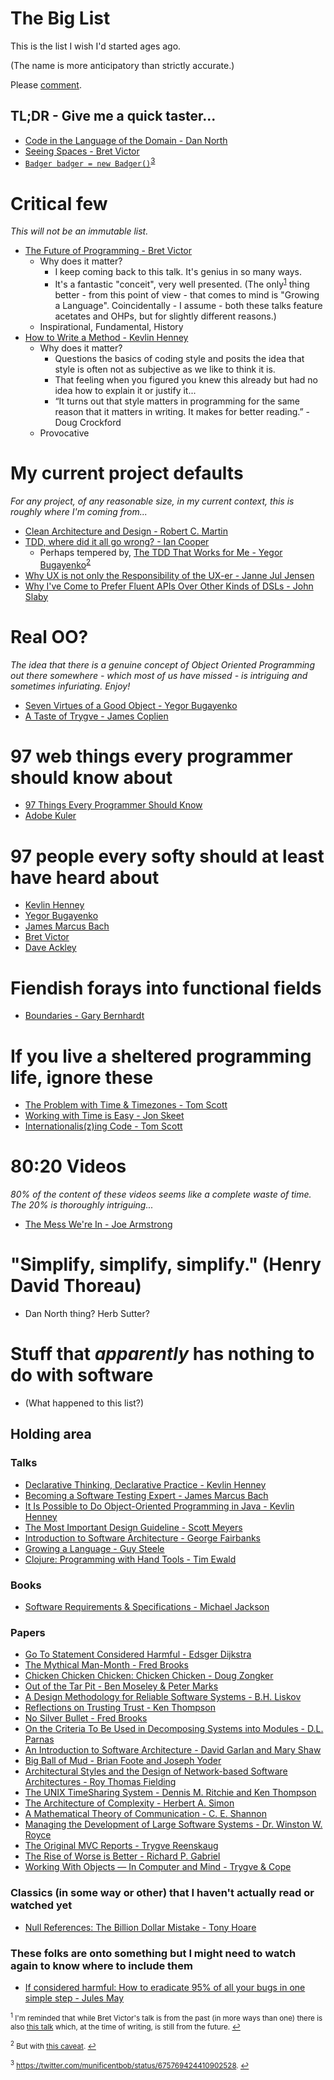 # The Big List
This is the list I wish I'd started ages ago.

(The name is more anticipatory than strictly accurate.)

Please [comment](https://gist.github.com/pa9ey/6225e00469eb8fd8925ab18076e06319).

## TL;DR - Give me a quick taster...
* [Code in the Language of the Domain - Dan North](http://programmer.97things.oreilly.com/wiki/index.php/Code_in_the_Language_of_the_Domain)
* [Seeing Spaces - Bret Victor](https://vimeo.com/97903574)
* [`Badger badger = new Badger()`](https://www.badgerbadgerbadger.com/)<sup name="super3">[3](#footnote3)</sup>

# Critical few
*This will not be an immutable list.*
* [The Future of Programming - Bret Victor](https://vimeo.com/71278954)
  * Why does it matter?
    * I keep coming back to this talk. It's genius in so many ways.
    * It's a fantastic "conceit", very well presented. (The only<sup name="super1">[1](#footnote1)</sup> thing better - from this point of view - that comes to mind is "Growing a Language". Coincidentally - I assume - both these talks feature acetates and OHPs, but for slightly different reasons.)
  * Inspirational, Fundamental, History
* [How to Write a Method - Kevlin Henney](https://vimeo.com/74316116)
  * Why does it matter?
    * Questions the basics of coding style and posits the idea that style is often not as subjective as we like to think it is.
    * That feeling when you figured you knew this already but had no idea how to explain it or justify it...
    * “It turns out that style matters in programming for the same reason that it matters in writing. It makes for better reading.” - Doug Crockford
  * Provocative

# My current project defaults
*For any project, of any reasonable size, in my current context, this is roughly where I'm coming from...*
* [Clean Architecture and Design - Robert C. Martin](https://vimeo.com/97530863)
* [TDD, where did it all go wrong? - Ian Cooper](https://vimeo.com/68375232)
  * Perhaps tempered by, [The TDD That Works for Me - Yegor Bugayenko](http://www.yegor256.com/2017/03/24/tdd-that-works.html)<sup name="super2">[2](#footnote2)</sup>
* [Why UX is not only the Responsibility of the UX-er - Janne Jul Jensen](https://www.youtube.com/watch?v=Tbu6G08n_Gw)
* [Why I've Come to Prefer Fluent APIs Over Other Kinds of DSLs - John Slaby](https://www.infoq.com/presentations/dsl-fluent-api)

# Real OO?
*The idea that there is a genuine concept of Object Oriented Programming out there somewhere - which most of us have missed - is intriguing and sometimes infuriating. Enjoy!*
* [Seven Virtues of a Good Object - Yegor Bugayenko](http://www.yegor256.com/2014/11/20/seven-virtues-of-good-object.html)
* [A Taste of Trygve - James Coplien](https://www.youtube.com/watch?v=pjd0IB_8xD8)

# 97 web things every programmer should know about
* [97 Things Every Programmer Should Know](http://programmer.97things.oreilly.com/wiki/index.php/Contributions_Appearing_in_the_Book)
* [Adobe Kuler](https://color.adobe.com/)

# 97 people every softy should at least have heard about
* [Kevlin Henney](https://about.me/kevlin)
* [Yegor Bugayenko](http://www.yegor256.com/about-me.html)
* [James Marcus Bach](https://twitter.com/jamesmarcusbach?ref_src=twsrc%5Egoogle%7Ctwcamp%5Eserp%7Ctwgr%5Eauthor)
* [Bret Victor](http://worrydream.com/)
* [Dave Ackley](http://www.cs.unm.edu/~ackley/)

# Fiendish forays into functional fields
* [Boundaries - Gary Bernhardt](https://www.destroyallsoftware.com/talks/boundaries)

# If you live a sheltered programming life, ignore these
* [The Problem with Time & Timezones - Tom Scott](https://www.youtube.com/watch?v=-5wpm-gesOY)
* [Working with Time is Easy - Jon Skeet](https://www.youtube.com/watch?v=saeKBuPewcU)
* [Internationalis(z)ing Code - Tom Scott](https://www.youtube.com/watch?v=0j74jcxSunY)

# 80:20 Videos
*80% of the content of these videos seems like a complete waste of time. The 20% is thoroughly intriguing...*
* [The Mess We're In - Joe Armstrong](https://vimeo.com/97408239)

# "Simplify, simplify, simplify." (Henry David Thoreau)
* Dan North thing?
Herb Sutter?

# Stuff that *apparently* has nothing to do with software
* (What happened to this list?)

## Holding area
### Talks
* [Declarative Thinking, Declarative Practice - Kevlin Henney](https://www.youtube.com/watch?v=nrVIlhtoE3Y)
* [Becoming a Software Testing Expert - James Marcus Bach](https://www.youtube.com/watch?v=3FTwaojNkXw)
* [It Is Possible to Do Object-Oriented Programming in Java - Kevlin Henney](https://vimeo.com/56748054)
* [The Most Important Design Guideline - Scott Meyers](https://www.youtube.com/watch?v=5tg1ONG18H8)
* [Introduction to Software Architecture - George Fairbanks](https://www.youtube.com/watch?v=x30DcBfCJRI)
* [Growing a Language - Guy Steele](https://www.youtube.com/watch?v=_ahvzDzKdB0)
* [Clojure: Programming with Hand Tools - Tim Ewald](https://www.youtube.com/watch?v=ShEez0JkOFw)

### Books
* [Software Requirements & Specifications - Michael Jackson](http://c2.com/cgi/wiki?SoftwareRequirementsAndSpecifications)

### Papers
* [Go To Statement Considered Harmful - Edsger Dijkstra](http://homepages.cwi.nl/~storm/teaching/reader/Dijkstra68.pdf)
* [The Mythical Man-Month - Fred Brooks](https://www.cs.virginia.edu/~evans/greatworks/mythical.pdf)
* [Chicken Chicken Chicken: Chicken Chicken - Doug Zongker](http://valbonne-consulting.com/papers/classic/chicken.pdf)
* [Out of the Tar Pit - Ben Moseley & Peter Marks](http://shaffner.us/cs/papers/tarpit.pdf)
* [A Design Methodology for Reliable Software Systems - B.H. Liskov](http://valbonne-consulting.com/papers/classic/Liskov_72-Design_Methodology_for_Reliable_Software_Systems.pdf)
* [Reflections on Trusting Trust - Ken Thompson](https://www.ece.cmu.edu/~ganger/712.fall02/papers/p761-thompson.pdf)
* [No Silver Bullet - Fred Brooks](http://worrydream.com/refs/Brooks-NoSilverBullet.pdf)
* [On the Criteria To Be Used in Decomposing Systems into Modules - D.L. Parnas](https://www.cs.umd.edu/class/spring2003/cmsc838p/Design/criteria.pdf)
* [An Introduction to Software Architecture - David Garlan and Mary Shaw](https://www.cs.cmu.edu/afs/cs/project/vit/ftp/pdf/intro_softarch.pdf)
* [Big Ball of Mud - Brian Foote and Joseph Yoder](http://www.laputan.org/pub/foote/mud.pdf)
* [Architectural Styles and the Design of Network-based Software Architectures - Roy Thomas Fielding](https://www.ics.uci.edu/~fielding/pubs/dissertation/fielding_dissertation.pdf)
* [The UNIX TimeSharing System - Dennis M. Ritchie and Ken Thompson](http://www.cs.berkeley.edu/~brewer/cs262/unix.pdf)
* [The Architecture of Complexity - Herbert A. Simon](http://www2.econ.iastate.edu/tesfatsi/ArchitectureOfComplexity.HSimon1962.pdf)
* [A Mathematical Theory of Communication - C. E. Shannon](http://worrydream.com/refs/Shannon%20-%20A%20Mathematical%20Theory%20of%20Communication.pdf)
* [Managing the Development of Large Software Systems - Dr. Winston W. Royce](https://www.cs.umd.edu/class/spring2003/cmsc838p/Process/waterfall.pdf)
* [The Original MVC Reports - Trygve Reenskaug](https://heim.ifi.uio.no/~trygver/2007/MVC_Originals.pdf)
* [The Rise of Worse is Better - Richard P. Gabriel](http://dreamsongs.com/RiseOfWorseIsBetter.html)
* [Working With Objects — In Computer and Mind - Trygve & Cope](http://folk.uio.no/trygver/2015/CommSense-1.14.1.pdf)

### Classics (in some way or other) that I haven't actually read or watched yet
* [Null References: The Billion Dollar Mistake - Tony Hoare](https://www.infoq.com/presentations/Null-References-The-Billion-Dollar-Mistake-Tony-Hoare)

### These folks are onto something but I might need to watch again to know where to include them
* [If considered harmful: How to eradicate 95% of all your bugs in one simple step - Jules May](https://www.youtube.com/watch?v=z43bmaMwagI)

<sub><a id="footnote1"><sup>1</sup></a> I'm reminded that while Bret Victor's talk is from the past (in more ways than one) there is also [this talk](https://www.destroyallsoftware.com/talks/the-birth-and-death-of-javascript) which, at the time of writing, is still from the future. [↩](#super1)</sub>

<sub><a id="footnote2"><sup>2</sup></a> But with [this caveat](http://www.yegor256.com/2017/03/24/tdd-that-works.html#comment-3238249519). [↩](#super2)</sub>

<sub><a id="footnote3"><sup>3</sup></a> https://twitter.com/munificentbob/status/675769424410902528. [↩](#super3)</sub>
